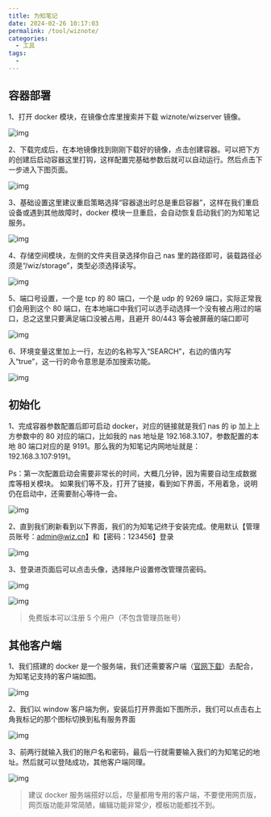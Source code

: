 ```yaml
---
title: 为知笔记
date: 2024-02-26 10:17:03
permalink: /tool/wiznote/
categories:
  - 工具
tags:
  -
---
```


## 容器部署

1、打开 docker 模块，在镜像仓库里搜索并下载 wiznote/wizserver 镜像。

![img](./img/0201.png)

2、下载完成后，在本地镜像找到刚刚下载好的镜像，点击创建容器。可以把下方的创建后启动容器这里打钩，这样配置完基础参数后就可以自动运行。然后点击下一步进入下图页面。

![img](./img/0202.png)

3、基础设置这里建议重启策略选择“容器退出时总是重启容器”，这样在我们重启设备或遇到其他故障时，docker 模块一旦重启，会自动恢复启动我们的为知笔记服务。

![img](./img/0203.png)

4、存储空间模块，左侧的文件夹目录选择你自己 nas 里的路径即可，装载路径必须是“/wiz/storage”，类型必须选择读写。

![img](./img/0204.png)

5、端口号设置，一个是 tcp 的 80 端口，一个是 udp 的 9269 端口，实际正常我们会用到这个 80 端口，在本地端口中我们可以选手动选择一个没有被占用过的端口，总之这里只要满足端口没被占用，且避开 80/443 等会被屏蔽的端口即可

![img](./img/0205.png)

6、环境变量这里加上一行，左边的名称写入“SEARCH”，右边的值内写入“true”，这一行的命令意思是添加搜索功能。

![img](./img/0206.png)

## 初始化

1、完成容器参数配置后即可启动 docker，对应的链接就是我们 nas 的 ip 加上上方参数中的 80 对应的端口，比如我的 nas 地址是 192.168.3.107，参数配置的本地 80 端口对应的是 9191。那么我的为知笔记内网地址就是：192.168.3.107:9191。

Ps：第一次配置启动会需要非常长的时间，大概几分钟，因为需要自动生成数据库等相关模块。 如果我们等不及，打开了链接，看到如下界面，不用着急，说明仍在启动中，还需要耐心等待一会。

![img](./img/0207.png)

2、直到我们刷新看到以下界面，我们的为知笔记终于安装完成。使用默认【管理员账号：admin@wiz.cn】和【密码：123456】登录

![img](./img/0208.png)

3、登录进页面后可以点击头像，选择账户设置修改管理员密码。

![img](./img/0209.png)

![img](./img/0210.png)

> 免费版本可以注册 5 个用户（不包含管理员账号）

## 其他客户端

1、我们搭建的 docker 是一个服务端，我们还需要客户端（[官网下载](https://www.wiz.cn/zh-cn/wiznew.html)）去配合，为知笔记支持的客户端如图。

![img](./img/0211.png)

2、我们以 window 客户端为例，安装后打开界面如下图所示，我们可以点击右上角我标记的那个图标切换到私有服务界面

![img](./img/0212.png)

3、前两行就输入我们的账户名和密码，最后一行就需要输入我们的为知笔记的地址。然后就可以登陆成功，其他客户端同理。

![img](./img/0213.png)

> 建议 docker 服务端搭好以后，尽量都用专用的客户端，不要使用网页版，网页版功能非常简陋，编辑功能非常少，模板功能都找不到。
